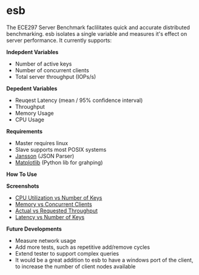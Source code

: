 esb
===

The ECE297 Server Benchmark faclilitates quick and accurate distributed benchmarking. esb isolates a single variable and measures it's effect on server performance. It currently supports: 

**Indepdent Variables**
 - Number of active keys
 - Number of concurrent clients
 - Total server throughput (IOPs/s)

**Depedent Variables**
 - Reuqest Latency (mean / 95% confidence interval)
 - Throughput
 - Memory Usage
 - CPU Usage

**Requirements**
 - Master requires linux
 - Slave supports most POSIX systems
 - [Jansson](http://www.digip.org/jansson/) (JSON Parser)
 - [Matplotlib](http://matplotlib.org/index.html) (Python lib for grahping)

**How To Use**



**Screenshots**
 - [CPU Utilization vs Number of Keys](http://i.imgur.com/zS5Uc.png)
 - [Memory vs Concurrent Clients](http://i.imgur.com/snGcS.png)
 - [Actual vs Requested Throughput](http://i.imgur.com/2V8DB.png)
 - [Latency vs Number of Keys](http://i.imgur.com/F3EUo.png)

**Future Developments**
 - Measure network usage
 - Add more tests, such as repetitive add/remove cycles
 - Extend tester to support complex queries
 - It would be a great addition to esb to have a windows port of the client, to increase the number of client nodes available
